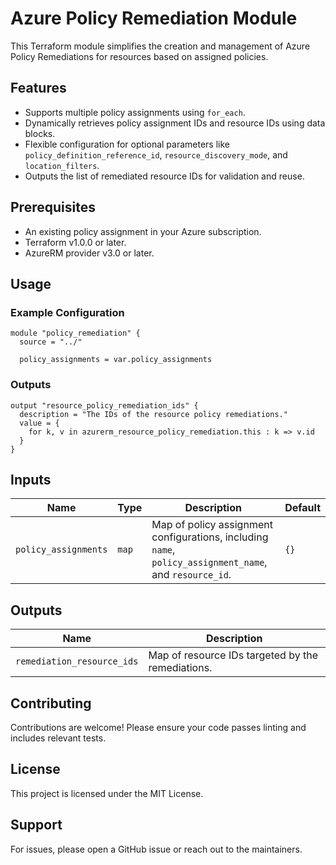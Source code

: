 
# Azure Policy Remediation Module

This Terraform module simplifies the creation and management of Azure Policy Remediations for resources based on assigned policies.

## Features

- Supports multiple policy assignments using `for_each`.
- Dynamically retrieves policy assignment IDs and resource IDs using data blocks.
- Flexible configuration for optional parameters like `policy_definition_reference_id`, `resource_discovery_mode`, and `location_filters`.
- Outputs the list of remediated resource IDs for validation and reuse.

## Prerequisites

- An existing policy assignment in your Azure subscription.
- Terraform v1.0.0 or later.
- AzureRM provider v3.0 or later.

## Usage

### Example Configuration

```hcl
module "policy_remediation" {
  source = "../"

  policy_assignments = var.policy_assignments
```

### Outputs

```hcl
output "resource_policy_remediation_ids" {
  description = "The IDs of the resource policy remediations."
  value = {
    for k, v in azurerm_resource_policy_remediation.this : k => v.id
  }
}

```


## Inputs

| Name                      | Type     | Description                                                                                     | Default |
|---------------------------|----------|-------------------------------------------------------------------------------------------------|---------|
| `policy_assignments`      | `map`    | Map of policy assignment configurations, including `name`, `policy_assignment_name`, and `resource_id`. | `{}`    |

## Outputs

| Name                  | Description                                    |
|-----------------------|------------------------------------------------|
| `remediation_resource_ids` | Map of resource IDs targeted by the remediations. |

## Contributing

Contributions are welcome! Please ensure your code passes linting and includes relevant tests.

## License

This project is licensed under the MIT License.

## Support

For issues, please open a GitHub issue or reach out to the maintainers.
